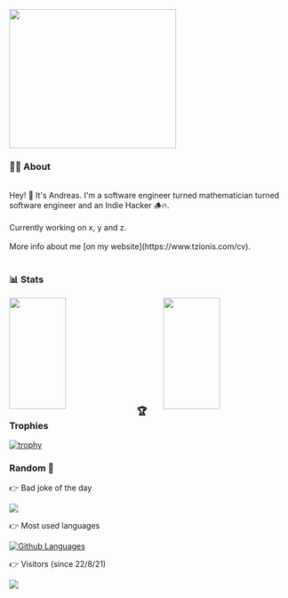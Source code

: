 
<img width="300" height="250" src="https://cdn.dribbble.com/users/1162077/screenshots/4649464/skatter-programmer.gif">

### 👨‍💻 About
</br>
Hey! 👋 It's Andreas. I'm a software engineer turned mathematician turned software engineer and an Indie Hacker 🪵🔥.
</br>
</br>
Currently working on x, y and z.
</br>
</br>
More info about me [on my website](https://www.tzionis.com/cv).
</br>
</br>

### 📊 Stats

<img align="left" width="45%" height="200" src="https://github-readme-stats.vercel.app/api?username=LiveDuo&show_icons=true&theme=dark"/>
<img align="right" width="45%" height="200" src="https://github-readme-streak-stats.herokuapp.com/?user=LiveDuo&theme=dark"/>

<!-- [![Github Stats](https://github-readme-stats.vercel.app/api?username=LiveDuo&show_icons=true&theme=dark&hide_title=true)](https://github.com/LiveDuo) -->

<!-- ![Github Streak](https://github-readme-streak-stats.herokuapp.com/?user=LiveDuo&theme=dark) -->

</br>
</br>
</br>
</br>
</br>
</br>
</br>
</br>
</br>
</br>

### 🏆 Trophies

[![trophy](https://github-profile-trophy.vercel.app/?username=LiveDuo&theme=radical&margin-w=40&margin-h=40)](https://github.com/LiveDuo)

### Random 🙈

👉 Bad joke of the day

<img align="center" src="https://readme-jokes.vercel.app/api" />

👉 Most used languages

[![Github Languages](https://github-readme-stats.vercel.app/api/top-langs/?username=LiveDuo&show_icons=true&theme=dark&layout=compact&hide_title=true)](https://github.com/LiveDuo)

👉 Visitors (since 22/8/21)

<img align="center" src="https://profile-counter.glitch.me/{LiveDuo}/count.svg" />
